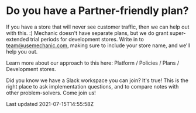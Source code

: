 # Do you have a Partner-friendly plan?

If you have a store that will never see customer traffic, then we can help out with this. :) Mechanic doesn't have separate plans, but we do grant super-extended trial periods for development stores. Write in to team@usemechanic.com, making sure to include your store name, and we'll help you out.

Learn more about our approach to this here: Platform / Policies / Plans / Development stores.

Did you know we have a Slack workspace you can join? It's true! This is the right place to ask implementation questions, and to compare notes with other problem-solvers. Come join us!

Last updated 2021-07-15T14:55:58Z